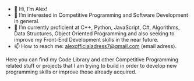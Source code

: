 - 👋 Hi, I’m Alex!
- 👀 I’m interested in Competitive Programming and Software Development in general.
- 🌱 I’m currently proficient at C++, Python, JavaScript, C#, Algorithms, Data Structures, Object Oriented Programming and also seeking to improve my Front-End Development skills in the near future.
- 📫 How to reach me: alexofficialadress7@gmail.com (email adress).

Here you can find my Code Library and other Competitive Programming related stuff or projects that I am trying to build in order to develop new programming skills or improve those already acquired.
